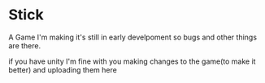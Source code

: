 # Stick
A Game I'm making
it's still in early develpoment so bugs and other things are there.

if you have unity I'm fine with you making changes to the game(to make it better) and uploading them here
